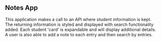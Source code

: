 
## Notes App

This application makes a call to an API where student information is kept. The returning information is styled and displayed with search functionality added. Each student 'card' is expandable and will display additional details. A user is also able to add a note to each entry and then search by entries.
